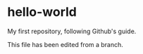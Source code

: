 # hello-world
My first repository, following Github's guide.

This file has been edited from a branch.
